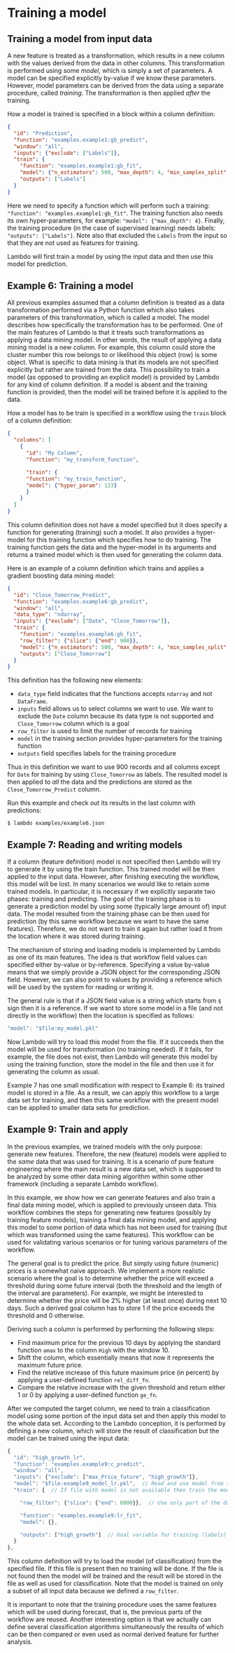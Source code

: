 # Training a model

## Training a model from input data

A new feature is treated as a transformation, which results in a new column with the values derived from the data in other columns. This transformation is performed using some *model*, which is simply a set of parameters. A model can be specified explicitly by-value if we know these parameters. However, model parameters can be derived from the data using a separate procedure, called *training*. The transformation is then applied *after* the training.

How a model is trained is specified in a block within a column definition:

```json
{
  "id": "Prediction",
  "function": "examples.example1:gb_predict",
  "window": "all",
  "inputs": {"exclude": ["Labels"]},
  "train": {
    "function": "examples.example1:gb_fit",
    "model": {"n_estimators": 500, "max_depth": 4, "min_samples_split": 2, "learning_rate": 0.01, "loss": "ls"},
    "outputs": ["Labels"]
  }
}
```

Here we need to specify a function which will perform such a training: `"function": "examples.example1:gb_fit"`. The training function also needs its own hyper-parameters, for example: `"model": {"max_depth": 4}`. Finally, the training procedure (in the case of supervised learning) needs labels: `"outputs": ["Labels"]`. Note also that excluded the `Labels` from the input so that they are not used as features for training.

Lambdo will first train a model by using the input data and then use this model for prediction.

## Example 6: Training a model

All previous examples assumed that a column definition is treated as a data transformation performed via a Python function which also takes parameters of this transformation, which is called a model. The model describes how specifically the transformation has to be performed. One of the main features of Lambdo is that it treats such transformations as applying a data mining model. In other words, the result of applying a data mining model is a new column. For example, this column could store the cluster number this row belongs to or likelihood this object (row) is some object. What is specific to data mining is that its models are not specified explicitly but rather are trained from the data. This possibility to train a model (as opposed to providing an explicit model) is provided by Lambdo for any kind of column definition. If a model is absent and the training function is provided, then the model will be trained before it is applied to the data.

How a model has to be train is specified in a workflow using the `train` block of a column definition:

```json
{
  "columns": [
    {
      "id": "My Column",
      "function": "my_transform_function",

      "train": {
      "function": "my_train_function",
      "model": {"hyper_param": 123}
      }
    }
  ]
}
```

This column definition does not have a model specified but it does specify a function for generating (training) such a model. It also provides a hyper-model for this training function which specifies how to do training. The training function gets the data and the hyper-model in its arguments and returns a trained model which is then used for generating the column data.

Here is an example of a column definition which trains and applies a gradient boosting data mining model:

```json
{
  "id": "Close_Tomorrow_Predict",
  "function": "examples.example6:gb_predict",
  "window": "all",
  "data_type": "ndarray",
  "inputs": {"exclude": ["Date", "Close_Tomorrow"]},
  "train": {
    "function": "examples.example6:gb_fit",
    "row_filter": {"slice": {"end": 900}},
    "model": {"n_estimators": 500, "max_depth": 4, "min_samples_split": 2, "learning_rate": 0.01, "loss": "ls"},
    "outputs": ["Close_Tomorrow"]
  }
}
```

This definition has the following new elements:

* `data_type` field indicates that the functions accepts `ndarray` and not `DataFrame`.
* `inputs` field allows us to select columns we want to use. We want to exclude the `Date` column because its data type is not supported and `Close_Tomorrow` column which is a goal
* `row_filter` is used to limit the number of records for training
* `model` in the training section provides hyper-parameters for the training function
* `outputs` field specifies labels for the training procedure

Thus in this definition we want to use 900 records and all columns except for `Date` for training by using `Close_Tomorrow` as labels. The resulted model is then applied to *all* the data and the predictions are stored as the `Close_Tomorrow_Predict` column.

Run this example and check out its results in the last column with predictions:

```console
$ lambdo examples/example6.json
```

## Example 7: Reading and writing models

If a column (feature definition) model is not specified then Lambdo will try to generate it by using the train function. This trained model will be then applied to the input data. However, after finishing executing the workflow, this model will be lost. In many scenarios we would like to retain some trained models. In particular, it is necessary if we explicitly separate two phases: training and predicting. The goal of the training phase is to generate a prediction model by using some (typically large amount of) input data. The model resulted from the training phase can be then used for prediction (by this same workflow because we want to have the same features). Therefore, we do not want to train it again but rather load it from the location where it was stored during training.

The mechanism of storing and loading models is implemented by Lambdo as one of its main features. The idea is that workflow field values can specified either by-value or by-reference. Specifying a value by-value means that we simply provide a JSON object for the corresponding JSON field. However, we can also point to values by providing a reference which will be used by the system for reading or writing it.

The general rule is that if a JSON field value is a string which starts from `$` sign then it is a reference. If we want to store some model in a file (and not directly in the workflow) then the location is specified as follows:

```javascript
"model": "$file:my_model.pkl"
```

Now Lambdo will try to load this model from the file. If it succeeds then the model will be used for transformation (no training needed). If it fails, for example, the file does not exist, then Lambdo will generate this model by using the training function, store the model in the file and then use it for generating the column as usual.

Example 7 has one small modification with respect to Example 6: its trained model is stored in a file. As a result, we can apply this workflow to a large data set for training, and then this same workflow with the present model can be applied to smaller data sets for prediction.

## Example 9: Train and apply

In the previous examples, we trained models with the only purpose: generate new features. Therefore, the new (feature) models were applied to the *same* data that was used for training. It is a scenario of pure feature engineering where the main result is a new data set, which is supposed to be analyzed by some other data mining algorithm within some other framework (including a separate Lambdo workflow).

In this example, we show how we can generate features and also train a final data mining model, which is applied to previously unseen data. This workflow combines the steps for generating new features (possibly by training feature models), training a final data mining model, and applying this model to some portion of data which has not been used for training (but which was transformed using the same features). This workflow can be used for validating various scenarios or for tuning various parameters of the workflow.

The general goal is to predict the price. But simply using future (numeric) prices is a somewhat naive approach. We implement a more realistic scenario where the goal is to determine whether the price will exceed a threshold during some future interval (both the threshold and the length of the interval are parameters). For example, we might be interested to determine whether the price will be 2% higher (at least once) during next 10 days. Such a derived goal column has to store 1 if the price exceeds the threshold and 0 otherwise.

Deriving such a column is performed by performing the following steps:

* Find maximum price for the previous 10 days by applying the standard function `amax` to the column `High` with the window 10.
* Shift the column, which essentially means that now it represents the maximum future price.
* Find the relative increase of this future maximum price (in percent) by applying a user-defined function `rel_diff_fn`.
* Compare the relative increase with the given threshold and return either 1 or 0 by applying a user-defined function `ge_fn`.

After we computed the target column, we need to train a classification model using some portion of the input data set and then apply this model to the whole data set. According to the Lambdo conception, it is performed by defining a new column, which will store the result of classification but the model can be trained using the input data:

```javascript
{
  "id": "high_growth_lr",
  "function": "examples.example9:c_predict",
  "window": "all",
  "inputs": {"exclude": ["max_Price_future", "high_growth"]},
  "model": "$file:example9_model_lr.pkl",  // Read and use model from this file
  "train": {  // If file with model is not available then train the model

    "row_filter": {"slice": {"end": 6000}},  // Use only part of the data set for training

    "function": "examples.example9:lr_fit",
    "model": {},

    "outputs": ["high_growth"]  // Goal variable for training (labels)
  }
},
```

This column definition will try to load the model (of classification) from the specified file. If this file is present then no training will be done. If the file is not found then the model will be trained and the result will be stored in the file as well as used for classification. Note that the model is trained on only a subset of all input data because we defined a `row_filter`.

It is important to note that the training procedure uses the same features which will be used during forecast, that is, the previous parts of the workflow are reused. Another interesting option is that we actually can define several classification algorithms simultaneously the results of which can be then compared or even used as normal derived feature for further analysis.

